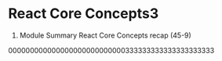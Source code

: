 # React Core Concepts3

1. Module Summary React Core Concepts recap (45-9)

000000000000000000000000000333333333333333333333
